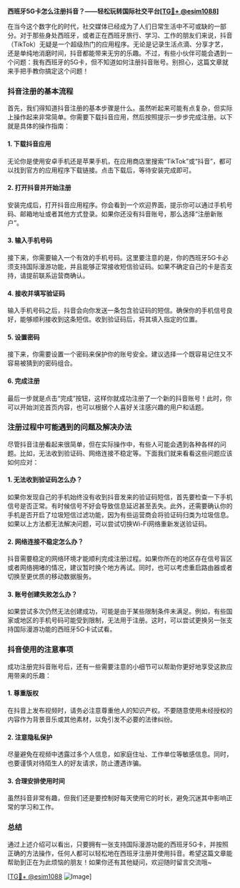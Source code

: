 **西班牙5G卡怎么注册抖音？——轻松玩转国际社交平台[[TG💪+ @esim1088](https://t.me/s/esim1088)]**

在当今这个数字化的时代，社交媒体已经成为了人们日常生活中不可或缺的一部分。对于那些身处西班牙，或者正在西班牙旅行、学习、工作的朋友们来说，抖音（TikTok）无疑是一个超级热门的应用程序。无论是记录生活点滴、分享才艺，还是单纯地消磨时间，抖音都能带来无穷的乐趣。不过，有些小伙伴可能会遇到一个问题：我有西班牙的5G卡，但不知道如何注册抖音账号。别担心，这篇文章就来手把手教你搞定这个问题！

### 抖音注册的基本流程

首先，我们得知道抖音注册的基本步骤是什么。虽然听起来可能有点复杂，但实际上操作起来非常简单。你需要下载抖音应用，然后按照提示一步步完成注册。以下就是具体的操作指南：

#### 1. 下载抖音应用
无论你是使用安卓手机还是苹果手机，在应用商店里搜索“TikTok”或“抖音”，都可以找到官方的应用程序下载链接。点击下载后，等待安装完成即可。

#### 2. 打开抖音并开始注册
安装完成后，打开抖音应用程序。你会看到一个欢迎界面，提示你可以通过手机号码、邮箱地址或者其他方式登录。如果你还没有抖音账号，那么选择“注册新账户”。

#### 3. 输入手机号码
接下来，你需要输入一个有效的手机号码。这里要注意的是，你的西班牙5G卡必须支持国际漫游功能，并且能够正常接收短信验证码。如果不确定自己的卡是否支持，请提前联系运营商确认。

#### 4. 接收并填写验证码
输入手机号码之后，抖音会向你发送一条包含验证码的短信。确保你的手机信号良好，能够顺利接收到这条短信。收到验证码后，将其填入指定的位置。

#### 5. 设置密码
接下来，你需要设置一个密码来保护你的账号安全。建议选择一个既容易记住又不容易被猜到的密码组合。

#### 6. 完成注册
最后一步就是点击“完成”按钮，这样你就成功注册了一个新的抖音账号！此时，你可以开始浏览首页内容，也可以根据个人喜好关注感兴趣的用户和话题。

### 注册过程中可能遇到的问题及解决办法

尽管抖音注册看起来很简单，但在实际操作中，有些人可能会遇到各种各样的问题。比如，无法收到验证码、网络连接不稳定等。下面我们就来看看这些问题应该如何应对：

#### 1. 无法收到验证码怎么办？
如果你发现自己的手机始终没有收到抖音发来的验证码短信，首先要检查一下手机信号是否正常。有时候信号不好会导致信息延迟甚至丢失。此外，还需要确认你的手机是否开启了垃圾短信过滤功能，因为有些运营商会将验证码归类为垃圾信息。如果以上方法都无法解决问题，可以尝试切换Wi-Fi网络重新发送验证码。

#### 2. 网络连接不稳定怎么办？
抖音需要稳定的网络环境才能顺利完成注册过程。如果你所在的地区存在信号盲区或者网络拥堵的情况，建议暂时换个地方再试。同时，也可以考虑重启路由器或者切换至更优质的移动数据服务。

#### 3. 账号创建失败怎么办？
如果尝试多次仍然无法创建成功，可能是由于某些限制条件未满足。例如，有些国家或地区的手机号码可能受到限制，无法用于注册。这时，可以尝试更换另一张支持国际漫游功能的西班牙5G卡试试看。

### 抖音使用的注意事项

成功注册完抖音账号后，还有一些需要注意的小细节可以帮助你更好地享受这款应用带来的乐趣：

#### 1. 尊重版权
在抖音上发布视频时，请务必注意尊重他人的知识产权。不要随意使用未经授权的内容作为背景音乐或其他素材，以免引发不必要的法律纠纷。

#### 2. 注意隐私保护
尽量避免在视频中透露过多个人信息，如家庭住址、工作单位等敏感信息。同时，也要谨慎对待陌生人的好友请求，防止遭遇诈骗。

#### 3. 合理安排使用时间
虽然抖音非常有趣，但我们还是要控制好每天使用它的时长，避免沉迷其中影响正常的学习和工作。

### 总结

通过上述介绍可以看出，只要拥有一张支持国际漫游功能的西班牙5G卡，并按照正确的方法操作，任何人都可以轻松地在西班牙注册并使用抖音。希望这篇文章能帮助到正在为此烦恼的朋友！如果你还有其他疑问，欢迎随时留言交流哦~

[[TG💪+ @esim1088](https://t.me/s/esim1088) ![Image](https://i.postimg.cc/4NQfJmqS/Snipaste-2025-05-13-00-14-12.png)]